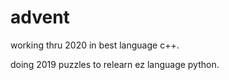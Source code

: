 # advent

working thru 2020 in best language c++.


doing 2019 puzzles to relearn ez language python.
